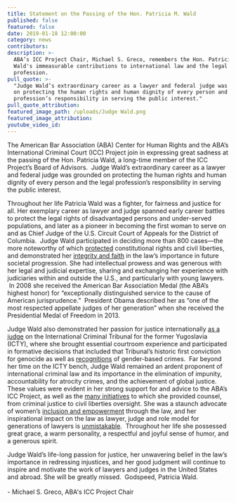 ```yaml
---
title: Statement on the Passing of the Hon. Patricia M. Wald
published: false
featured: false
date: 2019-01-18 12:00:00
category: news
contributors:
description: >-
  ABA’s ICC Project Chair, Michael S. Greco, remembers the Hon. Patricia M.
  Wald's immeasurable contributions to international law and the legal
  profession.
pull_quote: >-
  "Judge Wald’s extraordinary career as a lawyer and federal judge was grounded
  on protecting the human rights and human dignity of every person and the legal
  profession’s responsibility in serving the public interest."
pull_quote_attribution:
featured_image_path: /uploads/Judge Wald.png
featured_image_attribution:
youtube_video_id:
---
```


The American Bar Association (ABA) Center for Human Rights and the ABA’s International Criminal Court (ICC) Project join in expressing great sadness at the passing of the Hon. Patricia Wald, a long-time member of the ICC Project’s Board of Advisors. &nbsp;Judge Wald’s extraordinary career as a lawyer and federal judge was grounded on protecting the human rights and human dignity of every person and the legal profession’s responsibility in serving the public interest.

Throughout her life Patricia Wald was a fighter, for fairness and justice for all. Her exemplary career as lawyer and judge spanned early career battles to protect the legal rights of disadvantaged persons and under-served populations, and later as a pioneer in becoming the first woman to serve on and as Chief Judge of the U.S. Circuit Court of Appeals for the District of Columbia. &nbsp;Judge Wald participated in deciding more than 800 cases—the more noteworthy of which [protected](https://www.nytimes.com/2019/01/12/obituaries/patricia-wald-dead.html) constitutional rights and civil liberties, and demonstrated her [integrity and faith](https://www.dcbar.org/bar-resources/publications/washington-lawyer/articles/legend-wald.cfm) in the law’s importance in future societal progression. She had intellectual prowess and was generous with her legal and judicial expertise, sharing and exchanging her experience with judiciaries within and outside the U.S., and particularly with young lawyers. &nbsp;In 2008 she received the American Bar Association Medal (the ABA’s highest honor) for “exceptionally distinguished service to the cause of American jurisprudence.”&nbsp; President Obama described her as “one of the most respected appellate judges of her generation” when she received the Presidential Medal of Freedom in 2013.

Judge Wald also demonstrated her passion for justice internationally [as a judge](https://bir.brandeis.edu/bitstream/handle/10192/30832/WaldPatricia_FinalTranscript.pdf?sequence=4&amp;isAllowed=y) on the International Criminal Tribunal for the former Yugoslavia (ICTY), where she brought essential courtroom experience and participated in formative decisions that included that Tribunal’s historic first conviction for genocide as well as [recognitions](http://www.law.nyu.edu/sites/default/files/upload_documents/NYU-Annual-Survey-66-1-Askin.pdf) of gender-based crimes.&nbsp; Far beyond her time on the ICTY bench, Judge Wald remained an ardent proponent of international criminal law and its importance in the elimination of impunity, accountability for atrocity crimes, and the achievement of global justice. These values were evident in her strong support for and advice to the ABA’s ICC Project, as well as the [many initiatives](https://abawtp.law.stanford.edu/exhibits/show/patricia-wald/biography) to which she provided counsel, from criminal justice to civil liberties oversight. She was a staunch advocate of women’s [inclusion and empowerment](https://digitalcommons.law.uga.edu/cgi/viewcontent.cgi?article=2414&amp;context=gjicl) through the law, and her inspirational impact on the law as lawyer, judge and role model for generations of lawyers is [unmistakable](https://brill.com/view/journals/icla/11/3/icla.11.issue-3.xml). &nbsp;Throughout her life she possessed great grace, a warm personality, a respectful and joyful sense of humor, and a generous spirit.&nbsp;

Judge Wald’s life-long passion for justice, her unwavering belief in the law’s importance in redressing injustices, and her good judgment will continue to inspire and motivate the work of lawyers and judges in the United States and abroad. She will be greatly missed.&nbsp; Godspeed, Patricia Wald.<br><br>- Michael S. Greco, ABA's ICC Project Chair